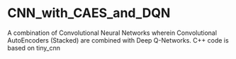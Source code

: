 CNN_with_CAES_and_DQN
=====================

A combination of Convolutional Neural Networks wherein Convolutional AutoEncoders (Stacked) are combined with Deep Q-Networks. C++ code is based on tiny_cnn
